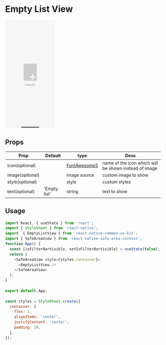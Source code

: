 # Empty List View

<img src="./empty-list.png" height="350" />

## Props

| Prop                        | Default | type     | Desc                                                                                                               |
| --------------------------- | ------- | -------- | ------------------------------------------------------------------------------------------------------------------ |
| icon(optional) | | [FontAwesome5](https://oblador.github.io/react-native-vector-icons/) | name of the icon which will be shown instead of image |
| image(optional) | | image source  | custom image to show |
| style(optional) | | style | custom styles |
| text(optional) | 'Empty list' | string | text to show |

## Usage

```javascript
import React, { useState } from 'react';
import { StyleSheet } from 'react-native';
import  { EmptyListView } from 'react-native-common-ux-kit';
import { SafeAreaView } from 'react-native-safe-area-context';
function App() {
  const [isFilterBarVisible, setIsFilterBarVisible] = useState(false);
  return (
    <SafeAreaView style={styles.container}>
      <EmptyListView />
    </SafeAreaView>
  );
}

export default App;

const styles = StyleSheet.create({
  container: {
    flex: 1,
    alignItems: 'center',
    justifyContent: 'center',
    padding: 20,
  },
});

```
